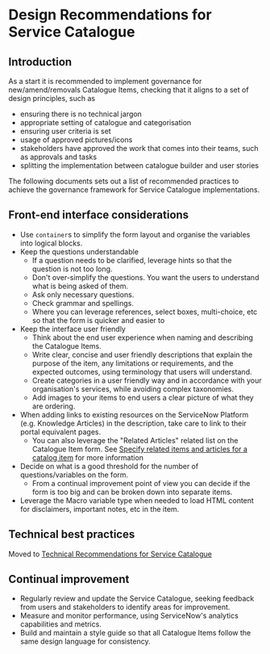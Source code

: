 # Design Recommendations for Service Catalogue

## Introduction

As a start it is recommended to implement governance for new/amend/removals Catalogue Items, checking that it aligns to a set of design principles, such as

- ensuring there is no technical jargon
- appropriate setting of catalogue and categorisation
- ensuring user criteria is set
- usage of approved pictures/icons
- stakeholders have approved the work that comes into their teams, such as approvals and tasks
- splitting the implementation between catalogue builder and user stories

The following documents sets out a list of recommended practices to achieve the governance framework for Service Catalogue implementations.

## Front-end interface considerations

- Use `container`s to simplify the form layout and organise the variables into logical blocks.
- Keep the questions understandable
  - If a question needs to be clarified, leverage hints so that the question is not too long.
  - Don't over-simplify the questions. You want the users to understand what is being asked of them.
  - Ask only necessary questions.
  - Check grammar and spellings.
  - Where you can leverage references, select boxes, multi-choice, etc so that the form is quicker and easier to 
- Keep the interface user friendly
  - Think about the end user experience when naming and describing the Catalogue Items.
  - Write clear, concise and user friendly descriptions that explain the purpose of the item, any limitations or requirements, and the expected outcomes, using terminology that users will understand.
  - Create categories in a user friendly way and in accordance with your organisation's services, while avoiding complex taxonomies.
  - Add images to your items to end users a clear picture of what they are ordering.
- When adding links to existing resources on the ServiceNow Platform (e.g. Knowledge Articles) in the description, take care to link to their portal equivalent pages.
  - You can also leverage the "Related Articles" related list on the Catalogue Item form. See [Specify related items and articles for a catalog item](https://www.servicenow.com/docs/bundle/zurich-servicenow-platform/page/product/service-catalog-management/task/map-items-cat-item.html) for more information
- Decide on what is a good threshold for the number of questions/variables on the form. 
  - From a continual improvement point of view you can decide if the form is too big and can be broken down into separate items.
- Leverage the Macro variable type when needed to load HTML content for disclaimers, important notes, etc in the item.

## Technical best practices

Moved to [Technical Recommendations for Service Catalogue](./technical-recommendations.md)

## Continual improvement

- Regularly review and update the Service Catalogue, seeking feedback from users and stakeholders to identify areas for improvement.
- Measure and monitor performance, using ServiceNow's analytics capabilities and metrics.
- Build and maintain a style guide so that all Catalogue Items follow the same design language for consistency.
